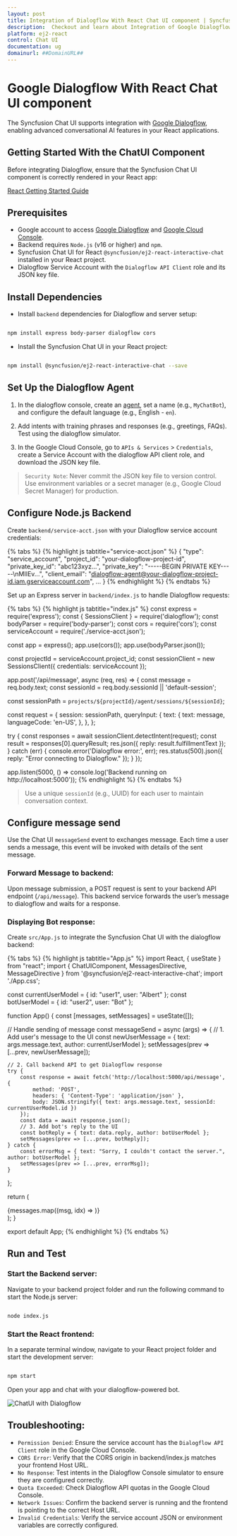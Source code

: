 ```yaml
---
layout: post
title: Integration of Dialogflow With React Chat UI component | Syncfusion
description:  Checkout and learn about Integration of Google Dialogflow With React Chat UI component of Syncfusion Essential JS 2 and more details.
platform: ej2-react
control: Chat UI
documentation: ug
domainurl: ##DomainURL##
---
```


# Google Dialogflow With React Chat UI component

The Syncfusion Chat UI supports integration with [Google Dialogflow](https://cloud.google.com/dialogflow/docs), enabling advanced conversational AI features in your React applications.

## Getting Started With the ChatUI Component

Before integrating Dialogflow, ensure that the Syncfusion Chat UI component is correctly rendered in your React app:

[React Getting Started Guide](../getting-started)

## Prerequisites

* Google account to access [Google Dialogflow](https://cloud.google.com/dialogflow/docs) and [Google Cloud Console](https://console.cloud.google.com/).
* Backend requires `Node.js` (v16 or higher) and `npm`.
* Syncfusion Chat UI for React `@syncfusion/ej2-react-interactive-chat` installed in your React project.
* Dialogflow Service Account with the `Dialogflow API Client` role and its JSON key file.

## Install Dependencies

* Install `backend` dependencies for Dialogflow and server setup:

```bash

npm install express body-parser dialogflow cors

```
* Install the Syncfusion Chat UI in your React project:

```bash

npm install @syncfusion/ej2-react-interactive-chat --save

```

## Set Up the Dialogflow Agent

1. In the dialogflow console, create an [agent](https://cloud.google.com/agent-assist/docs), set a name (e.g., `MyChatBot`), and configure the default language (e.g., English - `en`).

2. Add intents with training phrases and responses (e.g., greetings, FAQs). Test using the dialogflow simulator.

3. In the Google Cloud Console, go to `APIs & Services` > `Credentials`, create a Service Account with the dialogflow API client role, and download the JSON key file.

> `Security Note`: Never commit the JSON key file to version control. Use environment variables or a secret manager (e.g., Google Cloud Secret Manager) for production.

## Configure Node.js Backend

Create `backend/service-acct.json` with your Dialogflow service account credentials:

{% tabs %}
{% highlight js tabtitle="service-acct.json" %}
{
  "type": "service_account",
  "project_id": "your-dialogflow-project-id",
  "private_key_id": "abc123xyz...",
  "private_key": "-----BEGIN PRIVATE KEY-----\nMIIEv...",
  "client_email": "dialogflow-agent@your-dialogflow-project-id.iam.gserviceaccount.com",
  ...
} 
{% endhighlight %}
{% endtabs %}

Set up an Express server in `backend/index.js` to handle Dialogflow requests:

{% tabs %}
{% highlight js tabtitle="index.js" %}
const express = require('express');
const { SessionsClient } = require('dialogflow');
const bodyParser = require('body-parser');
const cors = require('cors');
const serviceAccount = require('./service-acct.json');

const app = express();
app.use(cors());
app.use(bodyParser.json());

const projectId = serviceAccount.project_id;
const sessionClient = new SessionsClient({ credentials: serviceAccount });

app.post('/api/message', async (req, res) => {
  const message = req.body.text;
  const sessionId = req.body.sessionId || 'default-session';

  const sessionPath = `projects/${projectId}/agent/sessions/${sessionId}`;

  const request = {
    session: sessionPath,
    queryInput: {
      text: {
        text: message,
        languageCode: 'en-US',
      },
    },
  };

  try {
    const responses = await sessionClient.detectIntent(request);
    const result = responses[0].queryResult;
    res.json({ reply: result.fulfillmentText });
  } catch (err) {
    console.error('Dialogflow error:', err);
    res.status(500).json({ reply: "Error connecting to Dialogflow." });
  }
});

app.listen(5000, () => console.log('Backend running on http://localhost:5000'));
{% endhighlight %}
{% endtabs %}

> Use a unique `sessionId` (e.g., UUID) for each user to maintain conversation context.

## Configure message send

Use the Chat UI `messageSend` event to exchanges  message. Each time a user sends a message, this event will be invoked with details of the sent message.

### Forward Message to backend:

Upon message submission, a POST request is sent to your backend API endpoint (`/api/message`). This backend service forwards the user’s message to dialogflow and waits for a response.

### Displaying Bot response:

Create `src/App.js` to integrate the Syncfusion Chat UI with the dialogflow backend:

{% tabs %}
{% highlight js tabtitle="App.js" %}
import React, { useState } from "react";
import { ChatUIComponent, MessagesDirective, MessageDirective } from '@syncfusion/ej2-react-interactive-chat';
import './App.css';

const currentUserModel = {
  id: "user1",
  user: "Albert"
};
const botUserModel = {
  id: "user2",
  user: "Bot"
};

function App() {
  const [messages, setMessages] = useState([]);

  // Handle sending of message
  const messageSend = async (args) => {
    // 1. Add user's message to the UI
    const newUserMessage = { text: args.message.text, author: currentUserModel };
    setMessages(prev => [...prev, newUserMessage]);

    // 2. Call backend API to get Dialogflow response
    try {
        const response = await fetch('http://localhost:5000/api/message', {
            method: 'POST',
            headers: { 'Content-Type': 'application/json' },
            body: JSON.stringify({ text: args.message.text, sessionId: currentUserModel.id })
        });
        const data = await response.json();
        // 3. Add bot's reply to the UI
        const botReply = { text: data.reply, author: botUserModel };
        setMessages(prev => [...prev, botReply]);
    } catch {
        const errorMsg = { text: "Sorry, I couldn't contact the server.", author: botUserModel };
        setMessages(prev => [...prev, errorMsg]);
    }
  };

  return (
    <div id='chat-container'>
      <ChatUIComponent user={currentUserModel} messageSend={messageSend}>
          <MessagesDirective>
              {messages.map((msg, idx) =>
                  <MessageDirective key={idx} text={msg.text} author={msg.author}></MessageDirective>
              )}
          </MessagesDirective>
      </ChatUIComponent>
    </div>
  );
}

export default App;
{% endhighlight %}
{% endtabs %}

## Run and Test

### Start the Backend server:

Navigate to your backend project folder and run the following command to start the Node.js server:

```bash

node index.js

```

### Start the React frontend:

In a separate terminal window, navigate to your React project folder and start the development server:

```bash

npm start

```
Open your app and chat with your dialogflow-powered bot.

![ChatUI with Dialogflow](../images/dialogflow.png)

## Troubleshooting:

* `Permission Denied`: Ensure the service account has the `Dialogflow API Client` role in the Google Cloud Console.
* `CORS Error`: Verify that the CORS origin in backend/index.js matches your frontend Host URL.
* `No Response`: Test intents in the Dialogflow Console simulator to ensure they are configured correctly.
* `Quota Exceeded`: Check Dialogflow API quotas in the Google Cloud Console.
* `Network Issues`: Confirm the backend server is running and the frontend is pointing to the correct Host URL.
* `Invalid Credentials`: Verify the service account JSON or environment variables are correctly configured.